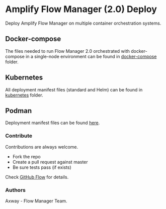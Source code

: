 # Amplify Flow Manager (2.0) Deploy

Deploy Amplify Flow Manager on multiple container orchestration systems.

## Docker-compose

The files needed to run Flow Manager 2.0 orchestrated with docker-compose in a single-node environment can be found in [docker-compose](docker-compose/) folder.

## Kubernetes

All deployment manifest files (standard and Helm) can be found in [kubernetes](kubernetes/) folder.

## Podman

Deployment manifest files can be found [here](podman/).

### Contribute

Contributions are always welcome.

* Fork the repo
* Create a pull request against master
* Be sure tests pass (if exists)

Check [GitHub Flow](https://guides.github.com/introduction/flow/) for details.

### Authors

Axway - Flow Manager Team.

